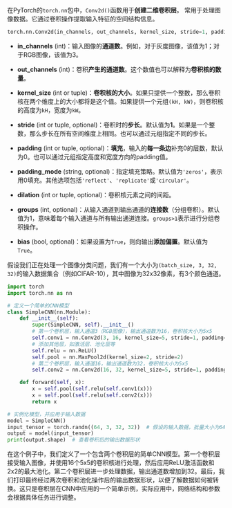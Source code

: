 在PyTorch的`torch.nn`包中，`Conv2d()`函数用于**创建二维卷积层**。
常用于处理图像数据。它通过卷积操作提取输入特征的空间结构信息。

```python
torch.nn.Conv2d(in_channels, out_channels, kernel_size, stride=1, padding=0, dilation=1, groups=1, bias=True, padding_mode='zeros')
```

- **in_channels** (int)：输入图像的**通道数**。例如，对于灰度图像，该值为1；对于RGB图像，该值为3。
- **out_channels** (int)：卷积**产生的通道数**。这个数值也可以解释为**卷积核的数量**。
- **kernel_size** (int or tuple)：**卷积核的大小**。如果只提供一个整数，那么卷积核在两个维度上的大小都将是这个值。如果提供一个元组`(kH, kW)`，则卷积核的高度为`kH`，宽度为`kW`。
- **stride** (int or tuple, optional)：卷积时的**步长**。默认值为**1**。如果是一个整数，那么步长在所有空间维度上相同。也可以通过元组指定不同的步长。
- **padding** (int or tuple, optional)：**填充**，输入的**每一条边**补充0的层数，默认为0。也可以通过元组指定高度和宽度方向的padding值。
- **padding_mode** (string, optional)：指定填充策略。默认值为`'zeros'`，表示用0填充。其他选项包括`'reflect'`、`'replicate'`或`'circular'`。

- **dilation** (int or tuple, optional)：卷积核元素之间的间距。
- **groups** (int, optional)：从输入通道到输出通道的**连接数**（分组卷积）。默认值为1，意味着每个输入通道与所有输出通道连接。`groups>1`表示进行分组卷积操作。
- **bias** (bool, optional)：如果设置为`True`，则向输出**添加偏置**。默认值为`True`。


假设我们正在处理一个图像分类问题，我们有一个大小为`(batch_size, 3, 32, 32)`的输入数据集合（例如CIFAR-10），其中图像为32x32像素，有3个颜色通道。

```python
import torch
import torch.nn as nn

# 定义一个简单的CNN模型
class SimpleCNN(nn.Module):
    def __init__(self):
        super(SimpleCNN, self).__init__()
        # 第一个卷积层，输入通道3（RGB图像），输出通道数为16，卷积核大小为5x5
        self.conv1 = nn.Conv2d(3, 16, kernel_size=5, stride=1, padding=2)
        # 添加其他层，如激活层、池化层等
        self.relu = nn.ReLU()
        self.pool = nn.MaxPool2d(kernel_size=2, stride=2)
        # 第二个卷积层，输入通道16，输出通道数为32，卷积核大小为5x5
        self.conv2 = nn.Conv2d(16, 32, kernel_size=5, stride=1, padding=2)

    def forward(self, x):
        x = self.pool(self.relu(self.conv1(x)))
        x = self.pool(self.relu(self.conv2(x)))
        return x

# 实例化模型，并应用于输入数据
model = SimpleCNN()
input_tensor = torch.randn((64, 3, 32, 32))  # 假设的输入数据，批量大小为64
output = model(input_tensor)
print(output.shape)  # 查看卷积后的输出数据形状
```

在这个例子中，我们定义了一个包含两个卷积层的简单CNN模型。第一个卷积层接受输入图像，并使用16个5x5的卷积核进行处理，然后应用ReLU激活函数和2x2的最大池化。第二个卷积层进一步处理数据，输出通道数增加到32。最后，我们打印最终经过两次卷积和池化操作后的输出数据形状，以便了解数据如何被转换。这只是卷积层在CNN中应用的一个简单示例，实际应用中，网络结构和参数会根据具体任务进行调整。